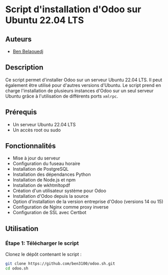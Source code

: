 # Script d'installation d'Odoo sur Ubuntu 22.04 LTS

## Auteurs
- [Ben Belaouedj](https://fr.linkedin.com/in/ben-belaouedj)

## Description

Ce script permet d'installer Odoo sur un serveur Ubuntu 22.04 LTS. Il peut également être utilisé pour d'autres versions d'Ubuntu. Le script prend en charge l'installation de plusieurs instances d'Odoo sur un seul serveur Ubuntu grâce à l'utilisation de différents ports `xmlrpc`.

## Prérequis

- Un serveur Ubuntu 22.04 LTS
- Un accès root ou sudo

## Fonctionnalités

- Mise à jour du serveur
- Configuration du fuseau horaire
- Installation de PostgreSQL
- Installation des dépendances Python
- Installation de Node.js et npm
- Installation de wkhtmltopdf
- Création d'un utilisateur système pour Odoo
- Installation d'Odoo depuis la source
- Option d'installation de la version entreprise d'Odoo (versions 14 ou 15)
- Configuration de Nginx comme proxy inverse
- Configuration de SSL avec Certbot

## Utilisation

### Étape 1: Télécharger le script

Clonez le dépôt contenant le script :

```sh
git clone https://github.com/ben3100/odoo.sh.git
cd odoo.sh
